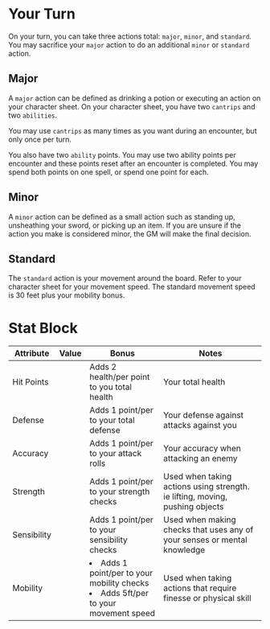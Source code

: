 # Your Turn
  On your turn, you can take three actions total: `major`, `minor`, and `standard`.  You may sacrifice your `major` action to do an additional `minor` or `standard` action.

## Major
  A `major` action can be defined as drinking a potion or executing an action on your character sheet.  On your character sheet, you have two `cantrips` and two `abilities`.  

  You may use `cantrips` as many times as you want during an encounter, but only once per turn.

  You also have two `ability` points.  You may use two ability points per encounter and these points reset after an encounter is completed. You may spend both points on one spell, or spend one point for each.

## Minor
  A `minor` action can be defined as a small action such as standing up, unsheathing your sword, or picking up an item.  If you are unsure if the action you make is considered minor, the GM will make the final decision.

## Standard
  The `standard` action is your movement around the board.  Refer to your character sheet for your movement speed. The standard movement speed is 30 feet plus your mobility bonus.

# Stat Block
  |Attribute|Value|Bonus|Notes|
  |---|---|---|---|
  |Hit Points|<center> </center>|Adds 2 health/per point to you total health|Your total health|
  |Defense|<center> </center>|Adds 1 point/per to your total defense|Your defense against attacks against you|
  |Accuracy|<center> </center>|Adds 1 point/per to your attack rolls|Your accuracy when attacking an enemy|
  |Strength|<center> </center>|Adds 1 point/per to your strength checks|Used when taking actions using strength. ie lifting, moving, pushing objects|
  |Sensibility|<center> </center>|Adds 1 point/per to your sensibility checks|Used when making checks that uses any of your senses or mental knowledge|
  |Mobility|<center> </center>|<li>Adds 1 point/per to your mobility checks</li><li>Adds 5ft/per to your movement speed</li>|Used when taking actions that require finesse or physical skill|
